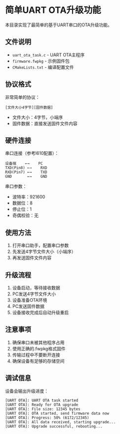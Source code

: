 # 简单UART OTA升级功能

本目录实现了最简单的基于UART串口的OTA升级功能。

## 文件说明

- `uart_ota_task.c` - UART OTA主程序
- `firmware.fwpkg` - 示例固件包
- `CMakeLists.txt` - 编译配置文件

## 协议格式

非常简单的协议：
```
[文件大小4字节][固件数据]
```

- 文件大小：4字节，小端序
- 固件数据：直接发送固件文件内容

## 硬件连接

串口连接（参考l610配置）：

```
设备端    ←→    PC
TXD(Pin8) ←→    RXD
RXD(Pin7) ←→    TXD
GND       ←→    GND
```

串口参数：
- 波特率：921600
- 数据位：8
- 停止位：1
- 奇偶校验：无

## 使用方法

1. 打开串口助手，配置串口参数
2. 先发送4字节文件大小（小端序）
3. 再发送固件文件内容

## 升级流程

1. 设备启动，等待接收数据
2. PC发送4字节文件大小
3. 设备准备OTA环境
4. PC发送固件数据
5. 设备接收完成后自动升级重启

## 注意事项

1. 确保串口未被其他程序占用
2. 使用正确的.fwpkg格式固件
3. 传输过程中不要断开连接
4. 确保设备有足够的存储空间

## 调试信息

设备会输出升级进度：
```
[UART OTA]: UART OTA task started
[UART OTA]: Ready for OTA upgrade
[UART OTA]: File size: 12345 bytes
[UART OTA]: OTA started, send firmware data now
[UART OTA]: Progress: 50% (6172/12345)
[UART OTA]: All data received, starting upgrade...
[UART OTA]: Upgrade successful, rebooting...
```
